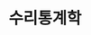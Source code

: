 ---
title: "수리통계학"
layout: archive
permalink: /categories/수리통계학/
author_profile: true
category : 수리통계학
entries_layout: list
---
